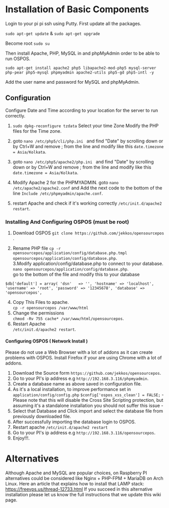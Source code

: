 # Installation of Basic Components

Login to your pi pi ssh using Putty.
First update all the packages.  

`sudo apt-get update` & `sudo apt-get upgrade`
  
Become root `sudo su`  

Then install Apache, PHP, MySQL in and phpMyAdmin order to be able to run OSPOS.  

 `sudo apt-get install apache2 php5 libapache2-mod-php5 mysql-server php-pear php5-mysql phpmyadmin apache2-utils php5-gd php5-intl -y`

Add the user name and password for MySQL and phpMyAdmin.


## Configuration

Configure Date and Time according to your location for the server to run correctly.

1. `sudo dpkg-reconfigure tzdata` Select your time Zone Modify the PHP files for the Time zone.

2. goto `nano /etc/php5/cli/php.ini ` and find "Date" by scrolling down or by Ctrl+W and remove ; from the line and modify like this `date.timezone = Asia/Kolkata`.

3. goto `nano /etc/php5/apache2/php.ini ` and find "Date" by scrolling down or by Ctrl+W and remove ; from the line and modify like this `date.timezone = Asia/Kolkata`.
  
4. Modify Apache 2 for the PHPMYADMIN.
   goto `nano /etc/apache2/apache2.conf` and Add the next code to the bottom of the line `Include /etc/phpmyadmin/apache.conf`.

5. restart Apache and check if it's working correctly `/etc/init.d/apache2 restart`.


### Installing And Configuring OSPOS (must be root)

1. Download OSPOS `git clone https://github.com/jekkos/opensourcepos `.  

2. Rename PHP file `cp -r opensourcepos/application/config/database.php.tmpl opensourcepos/application/config/database.php`.  
3.Modify application/config/database.php to connect to your database.  
`nano opensourcepos/application/config/database.php`.  
go to the bottom of the file and modify this to your database  

`$db['default'] = array(
        'dsn'   => '',
        'hostname' => 'localhost',
        'username' => 'root',
        'password' => '12345678',
        'database' => 'opensourcepos',
`

4. Copy This Files to apache.  
`cp -r opensourcepos /var/www/html`
5. Change the permissions  
`chmod -Rv 755 cache* /var/www/html/opensourcepos`.  
6. Restart Apache  
`/etc/init.d/apache2 restart`.

#### Configuring OSPOS ( Network Install )
Please do not use a Web Browser with a lot of addons as it can create problems with OSPOS.
Install Firefox if your are using Chrome with a lot of addons.

1. Download the Source form `https://github.com/jekkos/opensourcepos`.
2. Go to your PI's ip address e.g `http://192.168.3.116/phpmyadmin`. 
3. Create a database name as above saved in configuration file.
4. As it's a local installation, to improve performance set in `application/config/config.php` `$config['ospos_xss_clean'] = FALSE;` - Please note that this will disable the Cross Site Scripting protection, but assuming it's a standalone installation you should not suffer this issue -
5. Select that Database and Click import and select the database file from previously downloaded file.
6. After successfully importing the database login to OSPOS.
7. Restart apache `/etc/init.d/apache2 restart`
8. Go to your PI's ip address e.g `http://192.168.3.116/opensourcepos`. 
9. Enjoy!!!.

# Alternatives

Although Apache and MySQL are popular choices, on Raspberry PI alternatives could be considered like Nginx + PHP-FPM + MariaDB on Arch Linux.
Here an article that explains how to install that LAMP stack: https://freevps.us/thread-12733.html
If you succeed in this alternative installation please let us know the full instructions that we update this wiki page.